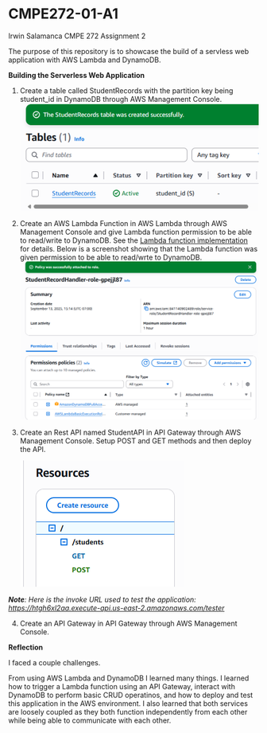 # CMPE272-01-A1
Irwin Salamanca CMPE 272 Assignment 2

The purpose of this repository is to showcase the build of a servless web application with AWS Lambda and DynamoDB.


**Building the Serverless Web Application**
1. Create a table called StudentRecords with the partition key being student_id in DynamoDB through AWS Management Console.
   ![Alt text](screenshots/1.png)
   
2. Create an AWS Lambda Function in AWS Lambda through AWS Management Console and give Lambda function permission to be able to read/write to DynamoDB. See the [Lambda function implementation](./lambda_function.py) for details. Below is a screenshot showing that the Lambda function was given permission to be able to read/wrte to DynamoDB.
   ![Alt text](screenshots/2.png)
   
3. Create an Rest API named StudentAPI in API Gateway through AWS Management Console. Setup POST and GET methods and then deploy the API.
   
   ![Alt text](screenshots/3.png)

_***Note**: Here is the invoke URL used to test the application: https://htgh6xl2aa.execute-api.us-east-2.amazonaws.com/tester*_


4. Create an API Gateway in API Gateway through AWS Management Console.


**Reflection**

I faced a couple challenges. 

From using AWS Lambda and DynamoDB I learned many things. I learned how to trigger a Lambda function using an API Gateway, interact with DynamoDB to perform basic CRUD operatinos, and how to deploy and test this application in the AWS environment. I also learned that both services are loosely coupled as they both function independently from each other while being able to communicate with each other. 

